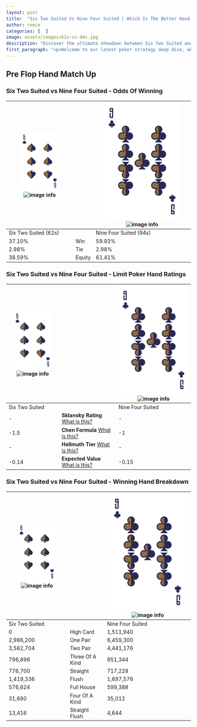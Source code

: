 ```yaml
---
layout: post
title:  "Six Two Suited Vs Nine Four Suited | Which Is The Better Hand In Poker? A Complete Guide"
author: reece
categories: [  ]
image: assets/images/62s-vs-94s.jpg
description: "Discover the ultimate showdown between Six Two Suited and Nine Four Suited in poker! Uncover the odds, strategies, and scenarios where one hand triumphs over the other. Get ready to up your poker game with this thrilling analysis."
first_paragraph: "<p>Welcome to our latest poker strategy deep dive, where we're pitting two distinct hands against each other in a high-stakes showdown: Six Two Suited vs Nine Four Suited.</p><p>In the dynamic world of poker, every decision counts, and knowing which hand holds the upper hand is key to your success at the table.</p><p>In this article, we'll dissect these two hands, explore the scenarios where one dominates the other, and equip you with the knowledge to make strategic choices that can tip the odds in your favor.</p><p>Get ready to unravel the intriguing dynamics of these poker hands and elevate your game to new heights.</p>"
---
```




[comment]: # (sp0)

## Pre Flop Hand Match Up

<div class="table hand-ratings" markdown="1"> 



### Six Two Suited vs Nine Four Suited - Odds Of Winning


    
| ![image info](assets/images/hand1/6.png) ![image info](assets/images/hand1/2s.png) |  | ![image info](assets/images/hand2/9.png) ![image info](assets/images/hand2/4s.png) |
| -------- | -------- | -------- |
| Six Two Suited (62s) |  | Nine Four Suited (94s) |
| 37.10% | Win | 59.93% |
| 2.98% | Tie | 2.98% |
| 38.59% | Equity | 61.41% |




[comment]: # (sp1)



### Six Two Suited vs Nine Four Suited - Limit Poker Hand Ratings


    
| ![image info](assets/images/hand1/6.png) ![image info](assets/images/hand1/2s.png) |  | ![image info](assets/images/hand2/9.png) ![image info](assets/images/hand2/4s.png) |
| -------- | -------- | -------- |
| Six Two Suited |  | Nine Four Suited |
| - | **Sklansky Rating** [What is this?](/sklansky-rating-explained) | - |
| -1.5 | **Chen Formula** [What is this?](/chen-formula-explained) | -1 |
| - | **Hellmuth Tier** [What is this?](/Hellmuth-tier-explained) | - |
| -0.14 | **Expected Value** [What is this?](/expected-value-explained) | -0.15 |




[comment]: # (sp2)



### Six Two Suited vs Nine Four Suited - Winning Hand Breakdown


    
| ![image info](assets/images/hand1/6.png) ![image info](assets/images/hand1/2s.png) |  | ![image info](assets/images/hand2/9.png) ![image info](assets/images/hand2/4s.png) |
| -------- | -------- | -------- |
| Six Two Suited |  | Nine Four Suited |
| 0 | High Card | 1,511,940 |
| 2,986,200 | One Pair | 6,459,300 |
| 3,562,704 | Two Pair | 4,441,176 |
| 796,896 | Three Of A Kind | 951,344 |
| 776,700 | Straight | 717,228 |
| 1,419,336 | Flush | 1,697,576 |
| 576,624 | Full House | 599,388 |
| 31,680 | Four Of A Kind | 35,012 |
| 13,416 | Straight Flush | 4,644 |




[comment]: # (sp3)



</div>

[comment]: # (sp4)



[comment]: # (sp5)

